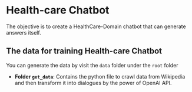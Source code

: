 # Health-care Chatbot

The objective is to create a HealthCare-Domain chatbot that can generate answers itself.

## The data for training Health-care Chatbot 

You can generate the data by visit the `data` folder under the `root` folder

- **Folder `get_data`**: Contains the python file to crawl data from Wikipedia and then transform it into dialogues by the power of OpenAI API.


